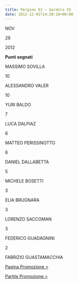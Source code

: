 ```yaml
---
title: Pergine 63 – Gardolo 55
date: 2012-12-01T14:20:18+00:00
---
```

NOV

29

2012

**Punti segnati**

MASSIMO SOVILLA

10

ALESSANDRO VALER

10

YURI BALDO

7

LUCA DALPIAZ

6

MATTEO PERISSINOTTO

6

DANIEL DALLABETTA

5

MICHELE BOSETTI

3

ELIA BRUGNARA

3

LORENZO SACCOMAN

3

FEDERICO GUADAGNINI

2

FABRIZIO GUASTAMACCHIA

[Pagina Promozione >](http://www.basketgardolo.it/promozione)

[Partite Promozione >](http://www.basketgardolo.it/?tag=promozione&cat=11)